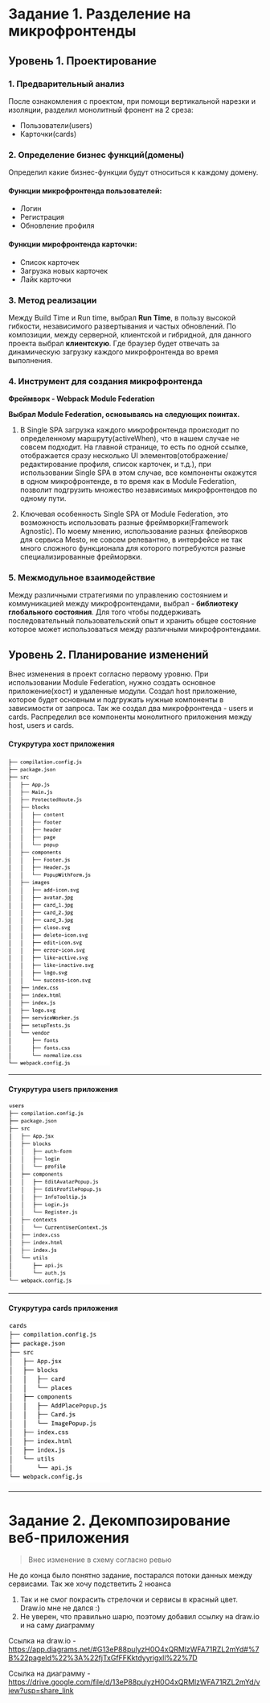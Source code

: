 # Задание 1. Разделение на микрофронтенды

## Уровень 1. Проектирование

### 1. Предварительный анализ
После ознакомления с проектом, при помощи вертикальной нарезки и изоляции, разделил монолитный фронент на 2 среза:
- Пользователи(users)
- Карточки(cards)

### 2. Определение бизнес функций(домены)
Определил какие бизнес-функции будут относиться к каждому домену.
#### Функции микрофронтенда пользователей:
- Логин
- Регистрация
- Обновление профиля

#### Функции мирофронтенда карточки:
- Список карточек
- Загрузка новых карточек
- Лайк карточки

### 3. Метод реализации
Между Build Time и Run time, выбрал **Run Time**, в пользу высокой гибкости, независимого развертывания и частых обновлений.
По композиции, между серверной, клиентской и гибридной, для данного проекта выбрал **клиентскую**.
Где браузер будет отвечать за динамическую загрузку каждого микрофронтенда во время выполнения.

### 4. Инструмент для создания микрофронтенда

**Фреймворк - Webpack Module Federation**

**Выбрал Module Federation, основываясь на следующих поинтах.**

1. В Single SPA загрузка каждого микрофронтенда происходит по определенному маршруту(activeWhen), что в нашем случае не совсем подходит. На главной
странице, то есть по одной ссылке, отображается сразу несколько UI элементов(отображение/редактирование профиля, список карточек, и т.д.), при использовании Single SPA 
в этом случае, все компоненты окажутся в одном микрофронтенде, в то время как в Module Federation, позволит подгрузить множество независимых микрофронтендов по одному пути.

2. Ключевая особенность Single SPA от Module Federation, это возможность использовать разные фреймворки(Framework Agnostic).
По моему мнению, использование разных флейворков для сервиса Mesto, не совсем релевантно,
в интерфейсе не так много сложного функционала для которого потребуются разные специализированные фрейморвки.

### 5. Межмодульное взаимодействие
Между различными стратегиями по управлению состоянием и коммуникацией между микрофронтендами,
выбрал - **библиотеку глобального состояния**. Для того чтобы поддерживать последовательный
пользовательский опыт и хранить общее состояние которое может использоваться между различными микрофронтендами.



## Уровень 2. Планирование изменений
Внес изменения в проект согласно первому уровню. При использовании Module Federation, нужно создать основное приложение(хост) и удаленные модули.
Создал host приложение, которое будет основным и подгружать нужные компоненты в зависимости от запроса. Так же создал два микрофронтенда - users и cards. Распределил все компоненты монолитного приложения между host, users и cards.


#### Стукрутура хост приложения 
<img alt="Host structure" height="40%" src="images/host.png" width="40%"/>

<hr />


#### Стукрутура users приложения
<img alt="Users structure" height="40%" src="images/users.png" width="40%"/>

<hr />

#### Стукрутура cards приложения
<img alt="Cards structure" height="40%" src="images/cards.png" width="40%"/>
<hr />


# Задание 2. Декомпозирование веб-приложения

> Внес изменение в схему согласно ревью

Не до конца было понятно задание, постарался потоки данных между сервисами. Так же хочу подстветить 2 нюанса
1. Так и не смог покрасить стрелочки и сервисы в красный цвет. Draw.io мне не дался :)
2. Не уверен, что правильно шарю, поэтому добавил ссылку на draw.io и на саму диаграмму

Ссылка на draw.io - https://app.diagrams.net/#G13eP88pulyzH0O4xQRMlzWFA71RZL2mYd#%7B%22pageId%22%3A%22fjTxGfFFKktdyyrigxll%22%7D

Cсылка на диаграмму - https://drive.google.com/file/d/13eP88pulyzH0O4xQRMlzWFA71RZL2mYd/view?usp=share_link
